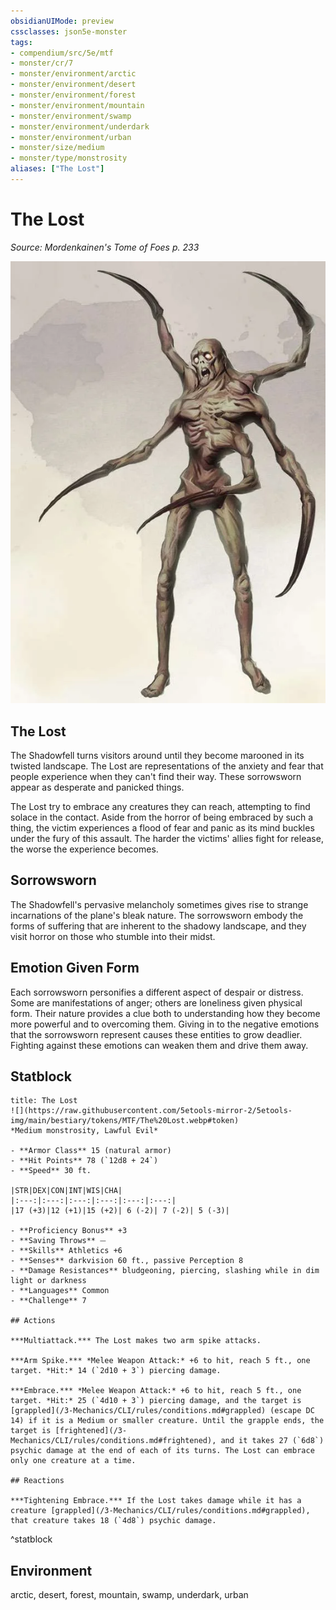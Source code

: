 ```yaml
---
obsidianUIMode: preview
cssclasses: json5e-monster
tags:
- compendium/src/5e/mtf
- monster/cr/7
- monster/environment/arctic
- monster/environment/desert
- monster/environment/forest
- monster/environment/mountain
- monster/environment/swamp
- monster/environment/underdark
- monster/environment/urban
- monster/size/medium
- monster/type/monstrosity
aliases: ["The Lost"]
---
```

# The Lost
*Source: Mordenkainen's Tome of Foes p. 233*  

![](https://raw.githubusercontent.com/5etools-mirror-2/5etools-img/main/bestiary/MTF/The%20Lost.webp#right)  
## The Lost

The Shadowfell turns visitors around until they become marooned in its twisted landscape. The Lost are representations of the anxiety and fear that people experience when they can't find their way. These sorrowsworn appear as desperate and panicked things.

The Lost try to embrace any creatures they can reach, attempting to find solace in the contact. Aside from the horror of being embraced by such a thing, the victim experiences a flood of fear and panic as its mind buckles under the fury of this assault. The harder the victims' allies fight for release, the worse the experience becomes.

## Sorrowsworn

The Shadowfell's pervasive melancholy sometimes gives rise to strange incarnations of the plane's bleak nature. The sorrowsworn embody the forms of suffering that are inherent to the shadowy landscape, and they visit horror on those who stumble into their midst.

## Emotion Given Form

Each sorrowsworn personifies a different aspect of despair or distress. Some are manifestations of anger; others are loneliness given physical form. Their nature provides a clue both to understanding how they become more powerful and to overcoming them. Giving in to the negative emotions that the sorrowsworn represent causes these entities to grow deadlier. Fighting against these emotions can weaken them and drive them away.


## Statblock

```ad-statblock
title: The Lost
![](https://raw.githubusercontent.com/5etools-mirror-2/5etools-img/main/bestiary/tokens/MTF/The%20Lost.webp#token)
*Medium monstrosity, Lawful Evil*

- **Armor Class** 15 (natural armor)
- **Hit Points** 78 (`12d8 + 24`) 
- **Speed** 30 ft.

|STR|DEX|CON|INT|WIS|CHA|
|:---:|:---:|:---:|:---:|:---:|:---:|
|17 (+3)|12 (+1)|15 (+2)| 6 (-2)| 7 (-2)| 5 (-3)|

- **Proficiency Bonus** +3
- **Saving Throws** ⏤
- **Skills** Athletics +6
- **Senses** darkvision 60 ft., passive Perception 8
- **Damage Resistances** bludgeoning, piercing, slashing while in dim light or darkness
- **Languages** Common
- **Challenge** 7

## Actions

***Multiattack.*** The Lost makes two arm spike attacks.

***Arm Spike.*** *Melee Weapon Attack:* +6 to hit, reach 5 ft., one target. *Hit:* 14 (`2d10 + 3`) piercing damage.

***Embrace.*** *Melee Weapon Attack:* +6 to hit, reach 5 ft., one target. *Hit:* 25 (`4d10 + 3`) piercing damage, and the target is [grappled](/3-Mechanics/CLI/rules/conditions.md#grappled) (escape DC 14) if it is a Medium or smaller creature. Until the grapple ends, the target is [frightened](/3-Mechanics/CLI/rules/conditions.md#frightened), and it takes 27 (`6d8`) psychic damage at the end of each of its turns. The Lost can embrace only one creature at a time.

## Reactions

***Tightening Embrace.*** If the Lost takes damage while it has a creature [grappled](/3-Mechanics/CLI/rules/conditions.md#grappled), that creature takes 18 (`4d8`) psychic damage.
```
^statblock

## Environment

arctic, desert, forest, mountain, swamp, underdark, urban